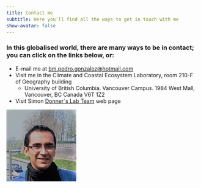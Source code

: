 ```yaml
---
title: Contact me
subtitle: Here you'll find all the ways to get in touch with me
show-avatar: false
---
```


### In this globalised world, there are many ways to be in contact; you can click on the links below, or:

* E-mail me at bm.pedro.gonzalez@hotmail.com
* Visit me in the Climate and Coastal Ecosystem Laboratory, room 210-F of Geography building
  * University of British Columbia. Vancouver Campus. 1984 West Mall, Vancouver, BC Canada V6T 1Z2 
* Visit Simon [Donner´s Lab Team](http://simondonner.com/lab-team/) web page 

![](img/pgonzaleze.png?raw=true)


